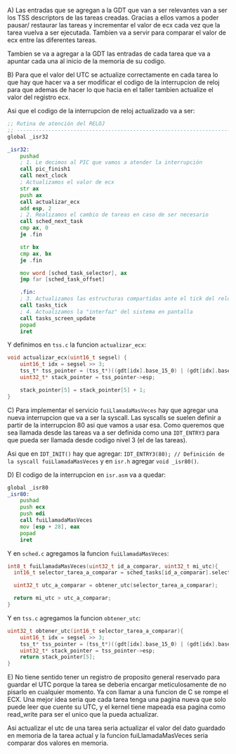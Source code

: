 A) Las entradas que se agregan a la GDT que van a ser relevantes van a ser los TSS descriptors de las tareas creadas. Gracias a ellos vamos a poder pausar/ restaurar las tareas y incrementar el valor de ecx cada vez que la tarea vuelva a ser ejecutada. Tambien va a servir para comparar el valor de ecx entre las diferentes tareas.

Tambien se va a agregar a la GDT las entradas de cada tarea que va a apuntar cada una al inicio de la memoria de su codigo. 

B) Para que el valor del UTC se actualize correctamente en cada tarea lo que hay que hacer va a ser modificar el codigo de la interrupcion de reloj para que ademas de hacer lo que hacia en el taller tambien actualize el valor del registro ecx. 

Asi que el codigo de la interrupcion de reloj actualizado va a ser: 

```asm
;; Rutina de atención del RELOJ
;; -------------------------------------------------------------------------- ;;
global _isr32

_isr32:
    pushad
    ; 1. Le decimos al PIC que vamos a atender la interrupción
    call pic_finish1
    call next_clock
    ; Actualizamos el valor de ecx
    str ax
    push ax
    call actualizar_ecx
    add esp, 2
    ; 2. Realizamos el cambio de tareas en caso de ser necesario
    call sched_next_task
    cmp ax, 0
    je .fin

    str bx
    cmp ax, bx
    je .fin

    mov word [sched_task_selector], ax
    jmp far [sched_task_offset] 

    .fin:
    ; 3. Actualizamos las estructuras compartidas ante el tick del reloj
    call tasks_tick
    ; 4. Actualizamos la "interfaz" del sistema en pantalla
    call tasks_screen_update
    popad
    iret

```

Y definimos en `tss.c` la funcion `actualizar_ecx`: 

```c
void actualizar_ecx(uint16_t segsel) {
    uint16_t idx = segsel >> 3;
    tss_t* tss_pointer = (tss_t*)((gdt[idx].base_15_0) | (gdt[idx].base_23_16 << 16) | (gdt[idx].base_31_24 << 24));
    uint32_t* stack_pointer = tss_pointer->esp;

    stack_pointer[5] = stack_pointer[5] + 1;
}
```

C) Para implementar el servicio `fuiLlamadaMasVeces` hay que agregar una nueva interrupcion que va a ser la syscall. Las syscalls se suelen definir a partir de la interrupcion 80 asi que vamos a usar esa. Como queremos que sea llamada desde las tareas va a ser definida como una `IDT_ENTRY3` para que pueda ser llamada desde codigo nivel 3 (el de las tareas).

Asi que en `IDT_INIT()` hay que agregar: `IDT_ENTRY3(80); // Definición de la syscall fuiLlamadaMasVeces` y en `isr.h` agregar `void _isr80()`.

D) El codigo de la interrupcion en `isr.asm` va a quedar: 


```asm
global _isr80
_isr80:
    pushad
    push ecx
    push edi
    call fuiLlamadaMasVeces
    mov [esp + 28], eax
    popad
    iret
```

Y en `sched.c` agregamos la funcion `fuiLlamadaMasVeces`:

```c
int8_t fuiLlamadaMasVeces(uint32_t id_a_comparar, uint32_t mi_utc){
  int16_t selector_tarea_a_comparar = sched_tasks[id_a_comparar].selector;

  uint32_t utc_a_comparar = obtener_utc(selector_tarea_a_comparar);

  return mi_utc > utc_a_comparar;
}
```

Y en `tss.c` agregamos la funcion `obtener_utc`: 

```c
uint32_t obtener_utc(int16_t selector_tarea_a_comparar){
    uint16_t idx = segsel >> 3;
    tss_t* tss_pointer = (tss_t*)((gdt[idx].base_15_0) | (gdt[idx].base_23_16 << 16) | (gdt[idx].base_31_24 << 24));
    uint32_t* stack_pointer = tss_pointer->esp;
    return stack_pointer[5];
}
```

E) No tiene sentido tener un registro de proposito general reservado para guardar el UTC porque la tarea se deberia encargar meticulosamente de no pisarlo en cualquier momento. Ya con llamar a una funcion de C se rompe el ECX. Una mejor idea seria que cada tarea tenga una pagina nueva que solo puede leer que cuente su UTC, y el kernel tiene mapeada esa pagina como read_write para ser el unico que la pueda actualizar. 

Asi actualizar el utc de una tarea seria actualizar el valor del dato guardado en memoria de la tarea actual y la funcion fuiLlamadaMasVeces seria comparar dos valores en memoria. 
